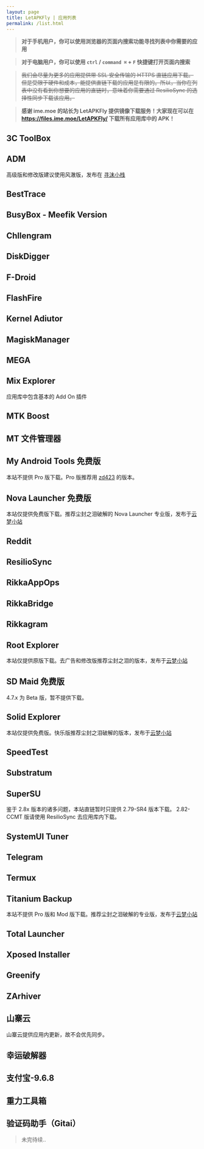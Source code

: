```yaml
---
layout: page
title: LetAPKFly | 应用列表
permalink: /list.html
---
```


> **对于手机用户，你可以使用浏览器的页面内搜索功能寻找列表中你需要的应用**

> **对于电脑用户，你可以使用 `ctrl` / `command ⌘` + `F` 快捷键打开页面内搜索**

> ~~我们会尽量为更多的应用提供带 SSL 安全传输的 HTTPS 直链应用下载。但是受限于硬件和成本，能提供直链下载的应用是有限的。所以，当你在列表中没有看到你想要的应用的直链时，意味着你需要通过 ResilioSync 的选择性同步下载该应用。~~

> **感谢 ime.moe 的站长为 LetAPKFly 提供镜像下载服务！大家现在可以在 https://files.ime.moe/LetAPKFly/ 下载所有应用库中的 APK！**

## 3C ToolBox
## ADM

高级版和修改版建议使用风澈版，发布在 [寻沫小栈](http://vioren.space)

## BestTrace
## BusyBox - Meefik Version
## Chllengram
## DiskDigger
## F-Droid
## FlashFire
## Kernel Adiutor
## MagiskManager
## MEGA
## Mix Explorer

应用库中包含基本的 Add On 插件

## MTK Boost
## MT 文件管理器
## My Android Tools 免费版

本站不提供 Pro 版下载。Pro 版推荐用 [zd423](http://www.zdfans.com) 的版本。

## Nova Launcher 免费版

本站仅提供免费版下载。推荐尘封之泪破解的 Nova Launcher 专业版，发布于[云梦小站](https://www.htcp.net)

## Reddit
## ResilioSync
## RikkaAppOps
## RikkaBridge
## Rikkagram
## Root Explorer

本站仅提供原版下载。去广告和修改版推荐尘封之泪的版本，发布于[云梦小站](https://www.htcp.net)

## SD Maid 免费版

4.7.x 为 Beta 版，暂不提供下载。

## Solid Explorer

本站仅提供免费版。快乐版推荐尘封之泪破解的版本，发布于[云梦小站](https://www.htcp.net)

## SpeedTest
## Substratum
## SuperSU

鉴于 2.8x 版本的诸多问题，本站直链暂时只提供 2.79-SR4 版本下载。
2.82-CCMT 版请使用 ResilioSync 去应用库内下载。

## SystemUI Tuner
## Telegram
## Termux
## Titanium Backup

本站不提供 Pro 版和 Mod 版下载。推荐尘封之泪破解的专业版，发布于[云梦小站](https://www.htcp.net)

## Total Launcher
## Xposed Installer
## Greenify
## ZArhiver
## 山寨云

山寨云提供应用内更新，故不会优先同步。

## 幸运破解器
## 支付宝-9.6.8
## 重力工具箱
## 验证码助手（Gitai）

> 未完待续..

